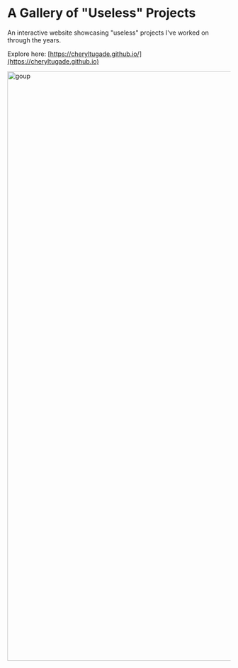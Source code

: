 # A Gallery of "Useless" Projects

An interactive website showcasing "useless" projects I've worked on through the years.

Explore here: [https://cheryltugade.github.io/](https://cheryltugade.github.io)


<img width="1333" alt="goup" src="https://github.com/user-attachments/assets/e16d4c95-66d1-4f74-905e-3ec28f58404b" />

